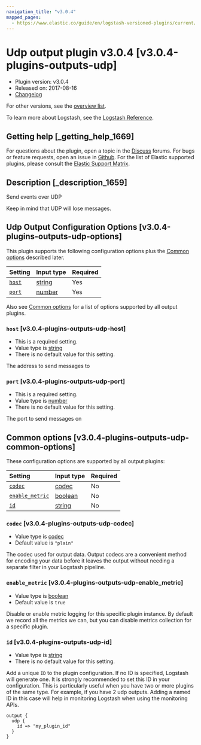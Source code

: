 ```yaml
---
navigation_title: "v3.0.4"
mapped_pages:
  - https://www.elastic.co/guide/en/logstash-versioned-plugins/current/v3.0.4-plugins-outputs-udp.html
---
```


# Udp output plugin v3.0.4 [v3.0.4-plugins-outputs-udp]

* Plugin version: v3.0.4
* Released on: 2017-08-16
* [Changelog](https://github.com/logstash-plugins/logstash-output-udp/blob/v3.0.4/CHANGELOG.md)

For other versions, see the [overview list](output-udp-index.md).

To learn more about Logstash, see the [Logstash Reference](https://www.elastic.co/guide/en/logstash/current/index.html).

## Getting help [_getting_help_1669]

For questions about the plugin, open a topic in the [Discuss](http://discuss.elastic.co) forums. For bugs or feature requests, open an issue in [Github](https://github.com/logstash-plugins/logstash-output-udp). For the list of Elastic supported plugins, please consult the [Elastic Support Matrix](https://www.elastic.co/support/matrix#matrix_logstash_plugins).

## Description [_description_1659]

Send events over UDP

Keep in mind that UDP will lose messages.

## Udp Output Configuration Options [v3.0.4-plugins-outputs-udp-options]

This plugin supports the following configuration options plus the [Common options](v3-0-4-plugins-outputs-udp.md#v3.0.4-plugins-outputs-udp-common-options) described later.

| Setting | Input type | Required |
| :- | :- | :- |
| [`host`](v3-0-4-plugins-outputs-udp.md#v3.0.4-plugins-outputs-udp-host) | [string](/lsr/value-types.md#string) | Yes |
| [`port`](v3-0-4-plugins-outputs-udp.md#v3.0.4-plugins-outputs-udp-port) | [number](/lsr/value-types.md#number) | Yes |

Also see [Common options](v3-0-4-plugins-outputs-udp.md#v3.0.4-plugins-outputs-udp-common-options) for a list of options supported by all output plugins.

### `host` [v3.0.4-plugins-outputs-udp-host]

* This is a required setting.
* Value type is [string](/lsr/value-types.md#string)
* There is no default value for this setting.

The address to send messages to

### `port` [v3.0.4-plugins-outputs-udp-port]

* This is a required setting.
* Value type is [number](/lsr/value-types.md#number)
* There is no default value for this setting.

The port to send messages on

## Common options [v3.0.4-plugins-outputs-udp-common-options]

These configuration options are supported by all output plugins:

| Setting | Input type | Required |
| :- | :- | :- |
| [`codec`](v3-0-4-plugins-outputs-udp.md#v3.0.4-plugins-outputs-udp-codec) | [codec](/lsr/value-types.md#codec) | No |
| [`enable_metric`](v3-0-4-plugins-outputs-udp.md#v3.0.4-plugins-outputs-udp-enable_metric) | [boolean](/lsr/value-types.md#boolean) | No |
| [`id`](v3-0-4-plugins-outputs-udp.md#v3.0.4-plugins-outputs-udp-id) | [string](/lsr/value-types.md#string) | No |

### `codec` [v3.0.4-plugins-outputs-udp-codec]

* Value type is [codec](/lsr/value-types.md#codec)
* Default value is `"plain"`

The codec used for output data. Output codecs are a convenient method for encoding your data before it leaves the output without needing a separate filter in your Logstash pipeline.

### `enable_metric` [v3.0.4-plugins-outputs-udp-enable_metric]

* Value type is [boolean](/lsr/value-types.md#boolean)
* Default value is `true`

Disable or enable metric logging for this specific plugin instance. By default we record all the metrics we can, but you can disable metrics collection for a specific plugin.

### `id` [v3.0.4-plugins-outputs-udp-id]

* Value type is [string](/lsr/value-types.md#string)
* There is no default value for this setting.

Add a unique `ID` to the plugin configuration. If no ID is specified, Logstash will generate one. It is strongly recommended to set this ID in your configuration. This is particularly useful when you have two or more plugins of the same type. For example, if you have 2 udp outputs. Adding a named ID in this case will help in monitoring Logstash when using the monitoring APIs.

```
output {
  udp {
    id => "my_plugin_id"
  }
}
```
